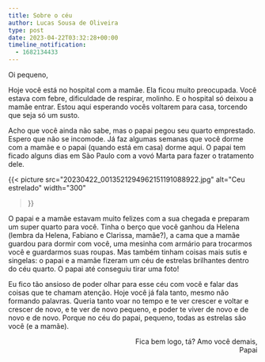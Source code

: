 ```yaml
---
title: Sobre o céu
author: Lucas Sousa de Oliveira
type: post
date: 2023-04-22T03:32:28+00:00
timeline_notification:
  - 1682134433
---
```

Oi pequeno,

Hoje você está no hospital com a mamãe. Ela ficou muito preocupada. Você estava com febre, dificuldade de respirar, molinho. E o hospital só deixou a mamãe entrar. Estou aqui esperando vocês voltarem para casa, torcendo que seja só um susto.

Acho que você ainda não sabe, mas o papai pegou seu quarto emprestado. Espero que não se incomode. Já faz algumas semanas que você dorme com a mamãe e o papai (quando está em casa) dorme aqui. O papai tem ficado alguns dias em São Paulo com a vovó Marta para fazer o tratamento dele.

{{< picture
  src="20230422_0013521294962151191088922.jpg"
  alt="Ceu estrelado"
  width="300"
>}}

O papai e a mamãe estavam muito felizes com a sua chegada e preparam um super quarto para você. Tinha o berço que você ganhou da Helena (lembra da Helena, Fabiano e Clarissa, mamãe?), a cama que a mamãe guardou para dormir com você, uma mesinha com armário para trocarmos você e guardarmos suas roupas. Mas também tinham coisas mais sutis e singelas: o papai e a mamãe fizeram um céu de estrelas brilhantes dentro do céu quarto. O papai até conseguiu tirar uma foto!

Eu fico tão ansioso de poder olhar para esse céu com você e falar das coisas que te chamam atenção. Hoje você já fala tanto, mesmo não formando palavras. Queria tanto voar no tempo e te ver crescer e voltar e crescer de novo, e te ver de novo pequeno, e poder te viver de novo e de novo e de novo. Porque no céu do papai, pequeno, todas as estrelas são você (e a mamãe).


<p style="text-align: right">
  Fica bem logo, tá? Amo você demais,<br />Papai
</p>